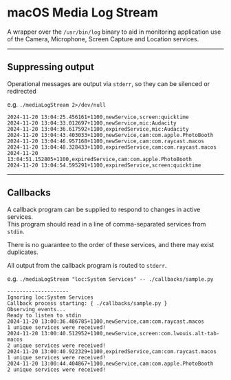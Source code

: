 # macOS Media Log Stream

A wrapper over the `/usr/bin/log` binary to aid in monitoring application use of the Camera, Microphone, Screen Capture and Location services.  

---

## Suppressing output

Operational messages are output via `stderr`, so they can be silenced or redirected

e.g. `./mediaLogStream 2>/dev/null`

```plain
2024-11-20 13:04:25.456161+1100,newService,screen:quicktime
2024-11-20 13:04:33.012697+1100,newService,mic:Audacity
2024-11-20 13:04:36.617592+1100,expiredService,mic:Audacity
2024-11-20 13:04:43.403033+1100,newService,cam:com.apple.PhotoBooth
2024-11-20 13:04:46.957168+1100,newService,cam:com.raycast.macos
2024-11-20 13:04:48.328433+1100,expiredService,cam:com.raycast.macos
2024-11-20 13:04:51.152805+1100,expiredService,cam:com.apple.PhotoBooth
2024-11-20 13:04:54.595291+1100,expiredService,screen:quicktime
```

---

## Callbacks

A callback program can be supplied to respond to changes in active services.  
This program should read in a line of comma-separated services from `stdin`.

There is no guarantee to the order of these services, and there may exist duplicates.

All output from the callback program is routed to `stderr`.

e.g. `./mediaLogStream "loc:System Services" -- ./callbacks/sample.py`

```plain
--------------------
Ignoring loc:System Services
Callback process starting: { ./callbacks/sample.py }
Observing events...
Ready to listen to stdin
2024-11-20 13:00:36.486785+1100,newService,cam:com.raycast.macos
1 unique services were received!
2024-11-20 13:00:40.512952+1100,newService,screen:com.lwouis.alt-tab-macos
2 unique services were received!
2024-11-20 13:00:40.922329+1100,expiredService,cam:com.raycast.macos
1 unique services were received!
2024-11-20 13:00:44.404867+1100,newService,cam:com.apple.PhotoBooth
2 unique services were received!
```
